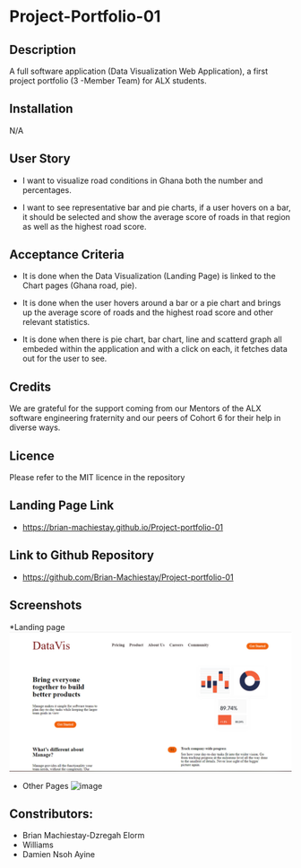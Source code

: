 # Project-Portfolio-01

## Description
A full software application (Data Visualization Web Application), a first project portfolio (3 -Member Team) for ALX students.  

## Installation
N/A

## User Story
* I want to visualize road conditions in Ghana both the number and percentages.

* I want to see representative bar and pie charts, if a user hovers on a bar, it should be selected and show the average score of roads in that region as well as the highest road score.

## Acceptance Criteria
* It is done when the Data Visualization (Landing Page) is linked to the Chart pages (Ghana road, pie).

* It is done when the user hovers around a bar or a pie chart and brings up the average score of roads and the highest road score and other relevant statistics.
* It is done when there is pie chart, bar chart, line and scatterd graph all embeded within the application and with a click on each, it fetches data out for the user to see.


## Credits
We are grateful for the support coming from our Mentors of the ALX software engineering fraternity and our peers of Cohort 6 for their help in diverse ways.
## Licence
Please refer to the MIT licence in the repository

## Landing Page Link
* https://brian-machiestay.github.io/Project-portfolio-01

## Link to Github Repository
* https://github.com/Brian-Machiestay/Project-portfolio-01

## Screenshots
*Landing page 
![image](https://github.com/Brian-Machiestay/Project-portfolio-01/blob/main/images/Data%20Vis.jpg)

* Other Pages
![image]()

## Constributors:
* Brian Machiestay-Dzregah Elorm
* Williams
* Damien Nsoh Ayine
